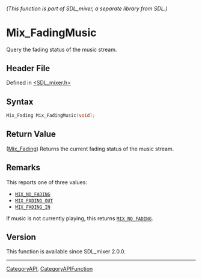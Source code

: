###### (This function is part of SDL_mixer, a separate library from SDL.)
# Mix_FadingMusic

Query the fading status of the music stream.

## Header File

Defined in [<SDL_mixer.h>](https://github.com/libsdl-org/SDL_mixer/blob/SDL2/include/SDL_mixer.h)

## Syntax

```c
Mix_Fading Mix_FadingMusic(void);
```

## Return Value

([Mix_Fading](Mix_Fading)) Returns the current fading status of the music
stream.

## Remarks

This reports one of three values:

- [`MIX_NO_FADING`](MIX_NO_FADING)
- [`MIX_FADING_OUT`](MIX_FADING_OUT)
- [`MIX_FADING_IN`](MIX_FADING_IN)

If music is not currently playing, this returns
[`MIX_NO_FADING`](MIX_NO_FADING).

## Version

This function is available since SDL_mixer 2.0.0.

----
[CategoryAPI](CategoryAPI), [CategoryAPIFunction](CategoryAPIFunction)

